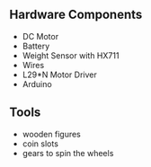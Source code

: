## Hardware Components
- DC Motor
- Battery
- Weight Sensor with HX711
- Wires
- L29*N Motor Driver
- Arduino

## Tools
- wooden figures
- coin slots
- gears to spin the wheels
  

